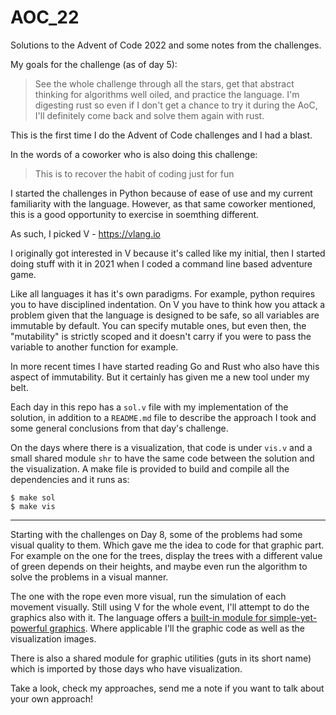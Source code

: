 # AOC_22

Solutions to the Advent of Code 2022 and some notes from the challenges.

My goals for the challenge (as of day 5):

> See the whole challenge through all the stars, get that abstract thinking for algorithms well oiled, and practice the language. 
> I'm digesting rust so even if I don't get a chance to try it during the AoC, I'll definitely come back and solve them again with rust.

This is the first time I do the Advent of Code challenges and I had a blast.

In the words of a coworker who is also doing this challenge:

> This is to recover the habit of coding just for fun

I started the challenges in Python because of ease of use and my current familiarity with the language. However, as that same coworker mentioned, this is a good opportunity to exercise in soemthing different.

As such, I picked V - https://vlang.io

I originally got interested in V because it's called like my initial, then I started doing stuff with it in 2021 when I coded a command line based adventure game.

Like all languages it has it's own paradigms. For example, python requires you to have disciplined indentation. On V you have to think how you attack a problem given that the language is designed to be safe, so all variables are immutable by default. You can specify mutable ones, but even then, the "mutability" is strictly scoped and it doesn't carry if you were to pass the variable to another function for example.

In more recent times I have started reading Go and Rust who also have this aspect of immutability. But it certainly has given me a new tool under my belt.

Each day in this repo has a `sol.v` file with my implementation of the solution, in addition to a `README.md` file to describe the approach I took and some general conclusions from that day's challenge.

On the days where there is a visualization, that code is under `vis.v` and a small shared module `shr` to have the same code between the solution and the visualization. A make file is provided to build and compile all the dependencies and it runs as:

```shell
$ make sol
$ make vis
```

---

Starting with the challenges on Day 8, some of the problems had some visual quality to them. Which gave me the idea to code for that graphic part. For example on the one for the trees, display the trees with a different value of green depends on their heights, and maybe even run the algorithm to solve the problems in a visual manner.

The one with the rope even more visual, run the simulation of each movement visually. Still using V for the whole event, I'll attempt to do the graphics also with it. The language offers a [built-in module for simple-yet-powerful graphics](https://modules.vlang.io/gg.html). Where applicable I'll the graphic code as well as the visualization images.

There is also a shared module for graphic utilities (guts in its short name) which is imported by those days who have visualization.

Take a look, check my approaches, send me a note if you want to talk about your own approach!
